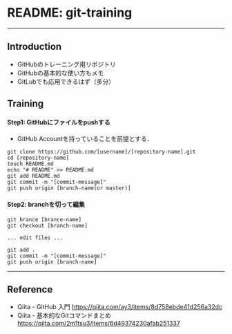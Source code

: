 # README: git-training
---
## Introduction
- GitHubのトレーニング用リポジトリ
- GitHubの基本的な使い方もメモ
- GitLubでも応用できるはず（多分）

## Training
#### Step1: GitHubにファイルをpushする
* GitHub Accountを持っていることを前提とする．

```
git clone https://github.com/[username]/[repository-name].git
cd [repository-name]
touch README.md
echo "# README" >> README.md
git add README.md
git commit -m "[commit-message]"
git push origin [branch-name(or master)]
```

#### Step2: branchを切って編集
```
git brance [brance-name]
git checkout [branch-name]

... edit files ...

git add .
git commit -m "[commit-message]"
git push origin [branch-name]
```

---
## Reference
- Qiita - GitHub 入門
  https://qiita.com/ay3/items/8d758ebde41d256a32dc
- Qiita - 基本的なGitコマンドまとめ
  https://qiita.com/2m1tsu3/items/6d49374230afab251337
